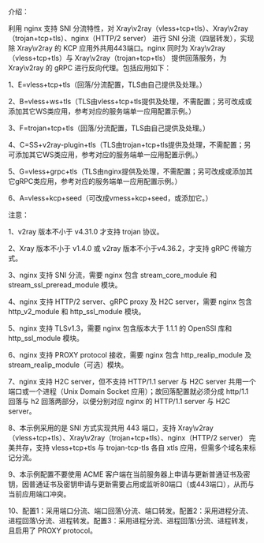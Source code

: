 介绍：

利用 nginx 支持 SNI 分流特性，对 Xray\v2ray（vless+tcp+tls）、Xray\v2ray（trojan+tcp+tls）、nginx（HTTP/2 server） 进行 SNI 分流（四层转发），实现除 Xray\v2ray 的 KCP 应用外共用443端口。nginx 同时为 Xray\v2ray（vless+tcp+tls）与 Xray\v2ray（trojan+tcp+tls） 提供回落服务，为 Xray\v2ray 的 gRPC 进行反向代理。包括应用如下：

1、E=vless+tcp+tls（回落/分流配置，TLS由自己提供及处理。）

2、B=vless+ws+tls（TLS由vless+tcp+tls提供及处理，不需配置；另可改成或添加其它WS类应用，参考对应的服务端单一应用配置示例。）

3、F=trojan+tcp+tls（回落/分流配置，TLS由自己提供及处理。）

4、C=SS+v2ray-plugin+tls（TLS由trojan+tcp+tls提供及处理，不需配置；另可添加其它WS类应用，参考对应的服务端单一应用配置示例。）

5、G=vless+grpc+tls（TLS由nginx提供及处理，不需配置；另可改成或添加其它gRPC类应用，参考对应的服务端单一应用配置示例。）

6、A=vless+kcp+seed（可改成vmess+kcp+seed，或添加它。）

注意：

1、v2ray 版本不小于 v4.31.0 才支持 trojan 协议。

2、Xray 版本不小于 v1.4.0 或 v2ray 版本不小于v4.36.2，才支持 gRPC 传输方式。

3、nginx 支持 SNI 分流，需要 nginx 包含 stream_core_module 和 stream_ssl_preread_module 模块。

4、nginx 支持 HTTP/2 server、gRPC proxy 及 H2C server，需要 nginx 包含 http_v2_module 和 http_ssl_module 模块。

5、nginx 支持 TLSv1.3，需要 nginx 包含版本大于 1.1.1 的 OpenSSl 库和 http_ssl_module 模块。

6、nginx 支持 PROXY protocol 接收，需要 nginx 包含 http_realip_module 及 stream_realip_module（可选）模块。

7、nginx 支持 H2C server，但不支持 HTTP/1.1 server 与 H2C server 共用一个端口或一个进程（Unix Domain Socket 应用）；故回落配置就必须分成 http/1.1 回落与 h2 回落两部分，以便分别对应 nginx 的 HTTP/1.1 server 与 H2C server。

8、本示例采用的是 SNI 方式实现共用 443 端口，支持 Xray\v2ray（vless+tcp+tls）、Xray\v2ray（trojan+tcp+tls）、nginx（HTTP/2 server） 完美共存，支持 vless+tcp+tls 与 trojan-tcp-tls 各自 xtls 应用，但需多个域名来标记分流。

9、本示例配置不要使用 ACME 客户端在当前服务器上申请与更新普通证书及密钥，因普通证书及密钥申请与更新需要占用或监听80端口（或443端口），从而与当前应用端口冲突。

10、配置1：采用端口分流、端口回落\分流、端口转发。配置2：采用进程分流、进程回落\分流、进程转发。配置3：采用进程分流、进程回落\分流、进程转发，且启用了 PROXY protocol。

